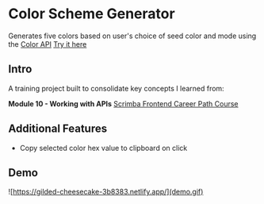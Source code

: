 # Color Scheme Generator
Generates five colors based on user's choice of seed color and mode using the [Color API](https://www.thecolorapi.com/)
 [Try it here](https://gilded-cheesecake-3b8383.netlify.app/)

## Intro
A training project built to consolidate key concepts I learned from:

**Module 10 - Working with APIs** [Scrimba Frontend Career Path Course](https://scrimba.com/learn/frontend) 

## Additional Features
-  Copy selected color hex value to clipboard on click

## Demo
 ![https://gilded-cheesecake-3b8383.netlify.app/](demo.gif)



